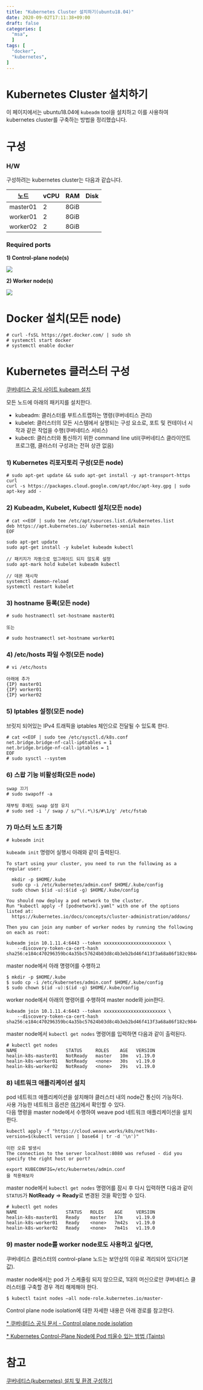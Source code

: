 ```yaml
---
title: "Kubernetes Cluster 설치하기(ubuntu18.04)"
date: 2020-09-02T17:11:38+09:00
draft: false
categories: [
  "msa",
  ]
tags: [
  "docker",
  "kubernetes",
]
---
```


# Kubernetes Cluster 설치하기

이 페이지에서는 ubuntu18.04에 `kubeadm` tool을 설치하고 이를 사용하여 kubernetes cluster를 구축하는 방법을 정리했습니다.

# 구성

### H/W

구성하려는 kubernetes cluster는 다음과 같습니다.

| 노드 | vCPU | RAM | Disk |
| --- | --- | --- | --- |
| master01 | 2 | 8GiB |  |
| worker01 | 2 | 8GiB |  |
| worker02 | 2 | 8GiB |  |

### Required ports

**1) Control-plane node(s)**  

![](/images/20200828_install_kubernetes_cluster/1.png)

**2) Worker node(s)**  

![](/images/20200828_install_kubernetes_cluster/2.png)


# Docker 설치(모든 node)

```
# curl -fsSL https://get.docker.com/ | sudo sh
# systemctl start docker
# systemctl enable docker
```

# Kubernetes  클러스터 구성

[쿠버네티스 공식 사이트 kubeam 설치](https://kubernetes.io/docs/setup/production-environment/tools/kubeadm/install-kubeadm/)

모든 노드에 아래의 패키지를 설치한다.
* kubeadm: 클러스터를 부트스트랩하는 명령(쿠버네티스 관리)
* kubelet: 클러스터의 모든 시스템에서 실행되는 구성 요소로, 포트 및 컨테이너 시작과 같은 작업을 수행(쿠버네티스 서비스)
* kubectl: 클러스터와 통신하기 위한 command line util(쿠버네티스 클라이언트 프로그램, 클러스터 구성과는 전혀 상관 없음)

### 1) Kubernetes 리포지토리 구성(모든 node)

```
# sudo apt-get update && sudo apt-get install -y apt-transport-https curl
curl -s https://packages.cloud.google.com/apt/doc/apt-key.gpg | sudo apt-key add -
```

### 2) Kubeadm, Kubelet, Kubectl 설치(모든 node)

```
# cat <<EOF | sudo tee /etc/apt/sources.list.d/kubernetes.list
deb https://apt.kubernetes.io/ kubernetes-xenial main
EOF

sudo apt-get update
sudo apt-get install -y kubelet kubeadm kubectl

// 패키지가 자동으로 업그레이드 되지 않도록 설정
sudo apt-mark hold kubelet kubeadm kubectl

// 데몬 재시작
systemctl daemon-reload
systemctl restart kubelet
```

### 3) hostname 등록(모든 node)

```
# sudo hostnamectl set-hostname master01

또는

# sudo hostnamectl set-hostname worker01
```

### 4) /etc/hosts 파일 수정(모든 node)

```
# vi /etc/hosts

아래에 추가
{IP} master01
{IP} worker01
{IP} worker02
```

### 5) Iptables 설정(모든 node)
브릿지 되어있는 IPv4 트래픽을 iptables 체인으로 전달될 수 있도록 한다.
```
# cat <<EOF | sudo tee /etc/sysctl.d/k8s.conf
net.bridge.bridge-nf-call-ip6tables = 1
net.bridge.bridge-nf-call-iptables = 1
EOF
# sudo sysctl --system
```

### 6) 스왑 기능 비활성화(모든 node)

```
swap 끄기
# sudo swapoff -a

재부팅 후에도 swap 설정 유지 
# sudo sed -i '/ swap / s/^\(.*\)$/#\1/g' /etc/fstab
```

### 7) 마스터 노드 초기화

```
# kubeadm init
```

`kubeadm init` 명령어 실행시 아래와 같이 출력된다.
```
To start using your cluster, you need to run the following as a regular user:

  mkdir -p $HOME/.kube
  sudo cp -i /etc/kubernetes/admin.conf $HOME/.kube/config
  sudo chown $(id -u):$(id -g) $HOME/.kube/config

You should now deploy a pod network to the cluster.
Run "kubectl apply -f [podnetwork].yaml" with one of the options listed at:
  https://kubernetes.io/docs/concepts/cluster-administration/addons/

Then you can join any number of worker nodes by running the following on each as root:

kubeadm join 10.1.11.4:6443 --token xxxxxxxxxxxxxxxxxxxxxxx \
    --discovery-token-ca-cert-hash sha256:e184c470296359bc4a35bc57624b03d8c4b3eb2bd46f413f3a68a86f182c9844
```

master node에서 아래 명령어를 수행하고
```
$ mkdir -p $HOME/.kube
$ sudo cp -i /etc/kubernetes/admin.conf $HOME/.kube/config
$ sudo chown $(id -u):$(id -g) $HOME/.kube/config
```

worker node에서 아래의 명령어를 수행하여 master node와 join한다.
```
kubeadm join 10.1.11.4:6443 --token xxxxxxxxxxxxxxxxxxxxxxx \
    --discovery-token-ca-cert-hash sha256:e184c470296359bc4a35bc57624b03d8c4b3eb2bd46f413f3a68a86f182c9844
```

master node에서 `kubectl get nodes` 명령어를 입력하면 다음과 같이 출력된다.
```
# kubectl get nodes
NAME                  STATUS     ROLES    AGE   VERSION
healin-k8s-master01   NotReady   master   10m   v1.19.0
healin-k8s-worker01   NotReady   <none>   30s   v1.19.0
healin-k8s-worker02   NotReady   <none>   29s   v1.19.0
```

### 8) 네트워크 애플리케이션 설치

pod 네트워크 애플리케이션을 설치해야 클러스터 내의 node간 통신이 가능하다.  
사용 가능한 네트워크 옵션은 [여기](https://kubernetes.io/docs/concepts/cluster-administration/networking/#how-to-implement-the-kubernetes-networking-model)에서 확인할 수 있다.  
다음 명령을 master node에서 수행하여 weave pod 네트워크 애플리케이션을 설치한다.
```
kubectl apply -f "https://cloud.weave.works/k8s/net?k8s-version=$(kubectl version | base64 | tr -d '\n')"

이런 오류 발생시
The connection to the server localhost:8080 was refused - did you specify the right host or port?

export KUBECONFIG=/etc/kubernetes/admin.conf
을 적용해보자
```

master node에서 `kubectl get nodes` 명령어를 잠시 후 다시 입력하면 다음과 같이 `STATUS`가 **NotReady** => **Ready**로 변경된 것을 확인할 수 있다.
```
# kubectl get nodes
NAME                  STATUS   ROLES    AGE     VERSION
healin-k8s-master01   Ready    master   17m     v1.19.0
healin-k8s-worker01   Ready    <none>   7m42s   v1.19.0
healin-k8s-worker02   Ready    <none>   7m41s   v1.19.0
```

### 9) master node를 worker node로도 사용하고 싶다면,
쿠버네티스 클러스터의  control-plane 노드는 보안상의 이유로 격리되어 있다(기본값).  

master node에서는 pod 가 스케줄링 되지 않으므로, 1대의 머신으로만 쿠버네티스 클러스터를 구축할 경우 격리 해제해야 한다.

```
$ kubectl taint nodes –all node-role.kubernetes.io/master-
```

Control plane node isolation에 대한 자세한 내용은 아래 경로를 참고한다.  

[* 쿠버네티스 공식 문서 - Control plane node isolation](https://kubernetes.io/docs/setup/production-environment/tools/kubeadm/create-cluster-kubeadm/)  

[* Kubernetes Control-Plane Node에 Pod 띄울수 있는 방법 (Taints)](https://17billion.github.io/kubernetes/2019/04/24/kubernetes_control_plane_working.html)


# 참고
[쿠버네티스(kubernetes) 설치 및 환경 구성하기](https://medium.com/finda-tech/overview-8d169b2a54ff)
